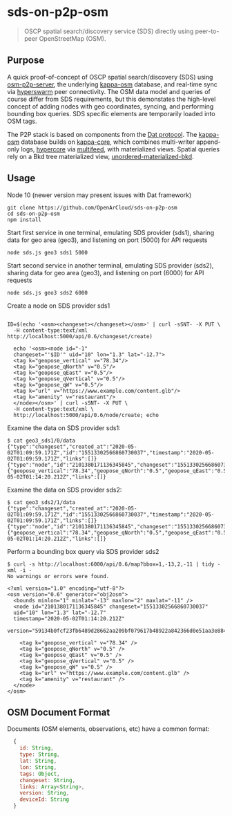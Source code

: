 # sds-on-p2p-osm

> OSCP spatial search/discovery service (SDS) directly using peer-to-peer OpenStreetMap (OSM).


## Purpose

A quick proof-of-concept of OSCP spatial search/discovery (SDS) using [osm-p2p-server](https://github.com/digidem/osm-p2p-server), the underlying [kappa-osm](https://github.com/digidem/kappa-osm) database, and real-time sync via [hyperswarm](https://github.com/hyperswarm/hyperswarm) peer connectivity. The OSM data model and queries of course differ from SDS requirements, but this demonstates the high-level concept of adding nodes with geo coordinates, syncing, and performing bounding box queries. SDS specific elements are temporarily loaded into OSM tags.

The P2P stack is based on components from the [Dat protocol](https://www.datprotocol.com/). The [kappa-osm](https://github.com/digidem/kappa-osm) database builds on [kappa-core](https://github.com/kappa-db/kappa-core), which combines multi-writer append-only logs, [hypercore](https://github.com/mafintosh/hypercore) via [multifeed](https://github.com/kappa-db/multifeed), with materialized views. Spatial queries rely on a Bkd tree materialized view, [unordered-materialized-bkd](https://github.com/digidem/unordered-materialized-bkd).



## Usage


Node 10 (newer version may present issues with Dat framework)

```
git clone https://github.com/OpenArCloud/sds-on-p2p-osm
cd sds-on-p2p-osm
npm install
```

Start first service in one terminal, emulating SDS provider (sds1), sharing data for geo area (geo3), and listening on port (5000) for API requests

```
node sds.js geo3 sds1 5000
```

Start second service in another terminal, emulating SDS provider (sds2), sharing data for geo area (geo3), and listening on port (6000) for API requests

```
node sds.js geo3 sds2 6000
```

Create a node on SDS provider sds1

```

ID=$(echo '<osm><changeset></changeset></osm>' | curl -sSNT- -X PUT \
  -H content-type:text/xml http://localhost:5000/api/0.6/changeset/create)

  echo '<osm><node id="-1"
  changeset="'$ID'" uid="10" lon="1.3" lat="-12.7">
  <tag k="geopose_vertical" v="78.34"/>
  <tag k="geopose_qNorth" v="0.5"/>
  <tag k="geopose_qEast" v="0.5"/>
  <tag k="geopose_qVertical" v="0.5"/>
  <tag k="geopose_qW" v="0.5"/>
  <tag k="url" v="https://www.example.com/content.glb"/>
  <tag k="amenity" v="restaurant"/>
  </node></osm>' | curl -sSNT- -X PUT \
  -H content-type:text/xml \
  http://localhost:5000/api/0.6/node/create; echo
```

Examine the data on SDS provider sds1:
```
$ cat geo3_sds1/0/data
{"type":"changeset","created_at":"2020-05-02T01:09:59.171Z","id":"15513302566860730037","timestamp":"2020-05-02T01:09:59.171Z","links":[]}
{"type":"node","id":"2101380171136345845","changeset":"15513302566860730037","uid":"10","lon":"1.3","lat":"-12.7","tags":{"geopose_vertical":"78.34","geopose_qNorth":"0.5","geopose_qEast":"0.5","geopose_qVertical":"0.5","geopose_qW":"0.5","url":"https://www.example.com/content.glb","amenity":"restaurant"},"timestamp":"2020-05-02T01:14:20.212Z","links":[]}
```

Examine the data on SDS provider sds2:
```
$ cat geo3_sds2/1/data
{"type":"changeset","created_at":"2020-05-02T01:09:59.171Z","id":"15513302566860730037","timestamp":"2020-05-02T01:09:59.171Z","links":[]}
{"type":"node","id":"2101380171136345845","changeset":"15513302566860730037","uid":"10","lon":"1.3","lat":"-12.7","tags":{"geopose_vertical":"78.34","geopose_qNorth":"0.5","geopose_qEast":"0.5","geopose_qVertical":"0.5","geopose_qW":"0.5","url":"https://www.example.com/content.glb","amenity":"restaurant"},"timestamp":"2020-05-02T01:14:20.212Z","links":[]}
```

Perform a bounding box query via SDS provider sds2

```
$ curl -s http://localhost:6000/api/0.6/map?bbox=1,-13,2,-11 | tidy -xml -i -
No warnings or errors were found.

<?xml version="1.0" encoding="utf-8"?>
<osm version="0.6" generator="obj2osm">
  <bounds minlon="1" minlat="-13" maxlon="2" maxlat="-11" />
  <node id="2101380171136345845" changeset="15513302566860730037"
  uid="10" lon="1.3" lat="-12.7"
  timestamp="2020-05-02T01:14:20.212Z"
  version="59134b0fcf23fb6489d28662aa209bf079617b48922a842366d0e51aa3e88493@1">

    <tag k="geopose_vertical" v="78.34" />
    <tag k="geopose_qNorth" v="0.5" />
    <tag k="geopose_qEast" v="0.5" />
    <tag k="geopose_qVertical" v="0.5" />
    <tag k="geopose_qW" v="0.5" />
    <tag k="url" v="https://www.example.com/content.glb" />
    <tag k="amenity" v="restaurant" />
  </node>
</osm>
```


## OSM Document Format

Documents (OSM elements, observations, etc) have a common format:

```js
  {
    id: String,
    type: String,
    lat: String,
    lon: String,
    tags: Object,
    changeset: String,
    links: Array<String>,
    version: String,
    deviceId: String
  }
```



